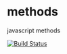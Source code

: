 # methods
javascript methods

[![Build Status](https://travis-ci.org/lingximu/methods.svg?branch=master)](https://travis-ci.org/lingximu/methods)
